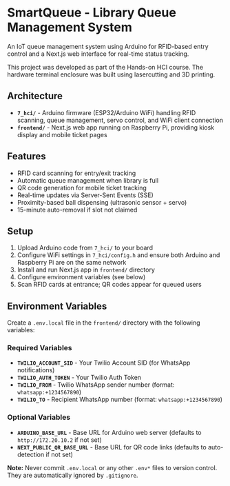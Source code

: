 # SmartQueue - Library Queue Management System

An IoT queue management system using Arduino for RFID-based entry control and a Next.js web interface for real-time status tracking.

This project was developed as part of the Hands-on HCI course. The hardware terminal enclosure was built using lasercutting and 3D printing.

## Architecture

- **`7_hci/`** - Arduino firmware (ESP32/Arduino WiFi) handling RFID scanning, queue management, servo control, and WiFi client connection
- **`frontend/`** - Next.js web app running on Raspberry Pi, providing kiosk display and mobile ticket pages

## Features

- RFID card scanning for entry/exit tracking
- Automatic queue management when library is full
- QR code generation for mobile ticket tracking
- Real-time updates via Server-Sent Events (SSE)
- Proximity-based ball dispensing (ultrasonic sensor + servo)
- 15-minute auto-removal if slot not claimed

## Setup

1. Upload Arduino code from `7_hci/` to your board
2. Configure WiFi settings in `7_hci/config.h` and ensure both Arduino and Raspberry Pi are on the same network
3. Install and run Next.js app in `frontend/` directory
4. Configure environment variables (see below)
5. Scan RFID cards at entrance; QR codes appear for queued users

## Environment Variables

Create a `.env.local` file in the `frontend/` directory with the following variables:

### Required Variables

- **`TWILIO_ACCOUNT_SID`** - Your Twilio Account SID (for WhatsApp notifications)
- **`TWILIO_AUTH_TOKEN`** - Your Twilio Auth Token
- **`TWILIO_FROM`** - Twilio WhatsApp sender number (format: `whatsapp:+1234567890`)
- **`TWILIO_TO`** - Recipient WhatsApp number (format: `whatsapp:+1234567890`)

### Optional Variables

- **`ARDUINO_BASE_URL`** - Base URL for Arduino web server (defaults to `http://172.20.10.2` if not set)
- **`NEXT_PUBLIC_QR_BASE_URL`** - Base URL for QR code links (defaults to auto-detection if not set)

**Note:** Never commit `.env.local` or any other `.env*` files to version control. They are automatically ignored by `.gitignore`.

